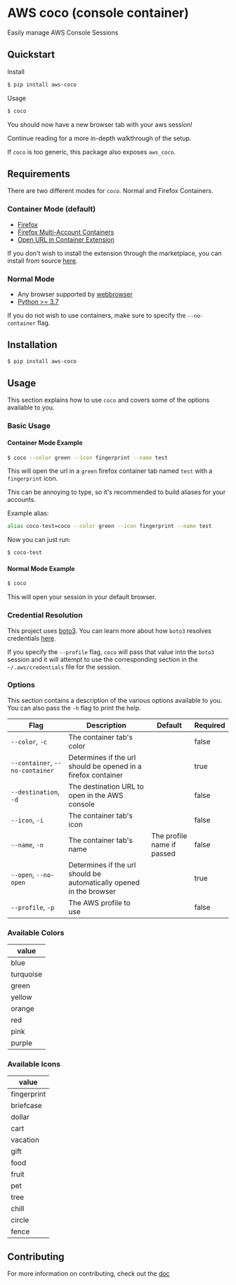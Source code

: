 # AWS coco (console container)

Easily manage AWS Console Sessions

## Quickstart

Install

```bash
$ pip install aws-coco
```

Usage

```bash
$ coco
```

You should now have a new browser tab with your aws session!

Continue reading for a more in-depth walkthrough of the setup.

If `coco` is too generic, this package also exposes `aws_coco`.

## Requirements

There are two different modes for `coco`. Normal and Firefox Containers.

### Container Mode (default)

- [Firefox](https://www.mozilla.org/en-US/firefox/new/)
- [Firefox Multi-Account Containers](https://addons.mozilla.org/en-US/firefox/addon/multi-account-containers/)
- [Open URL in Container Extension](https://addons.mozilla.org/en-US/firefox/addon/open-url-in-container/)

If you don't wish to install the extension through the marketplace, you can install from source [here](https://github.com/honsiorovskyi/open-url-in-container).

### Normal Mode

- Any browser supported by [webbrowser](https://docs.python.org/3.8/library/webbrowser.html#webbrowser.get)
- [Python >= 3.7](http://python.org/)

If you do not wish to use containers, make sure to specify the `--no-container` flag.

## Installation

```bash
$ pip install aws-coco
```

## Usage

This section explains how to use `coco` and covers some of the options available to you.

### Basic Usage

#### Container Mode Example

```bash
$ coco --color green --icon fingerprint --name test
```

This will open the url in a `green` firefox container tab named `test` with a `fingerprint` icon.

This can be annoying to type, so it's recommended to build aliases for your accounts.

Example alias:

```bash
alias coco-test=coco --color green --icon fingerprint --name test
```

Now you can just run:

```bash
$ coco-test
```

#### Normal Mode Example

```bash
$ coco
```

This will open your session in your default browser.

### Credential Resolution

This project uses [boto3](https://github.com/boto/boto3). You can learn more about how `boto3` resolves credentials [here](https://boto3.amazonaws.com/v1/documentation/api/1.9.42/guide/configuration.html#configuring-credentials).

If you specify the `--profile` flag, `coco` will pass that value into the `boto3` session and it will attempt to use the corresponding section in the `~/.aws/credentials` file for the session.

### Options

This section contains a description of the various options available to you. You can also pass the `-h` flag to print the help.

|Flag|Description|Default|Required|
|----|-----------|-------|--------|
|`--color`, `-c`|The container tab's color||false|
|`--container`, `--no-container`|Determines if the url should be opened in a firefox container||true|
|`--destination`, `-d`|The destination URL to open in the AWS console||false|
|`--icon`, `-i`|The container tab's icon||false|
|`--name`, `-n`|The container tab's name|The profile name if passed|false|
|`--open`, `--no-open`|Determines if the url should be automatically opened in the browser||true|
|`--profile`, `-p`|The AWS profile to use||false|

### Available Colors

|value|
|-----|
|blue|
|turquoise|
|green|
|yellow|
|orange|
|red|
|pink|
|purple|

### Available Icons

|value|
|-----|
|fingerprint|
|briefcase|
|dollar|
|cart|
|vacation|
|gift|
|food|
|fruit|
|pet|
|tree|
|chill|
|circle|
|fence|

## Contributing

For more information on contributing, check out the [doc](/CONTRIBUTING.md)
